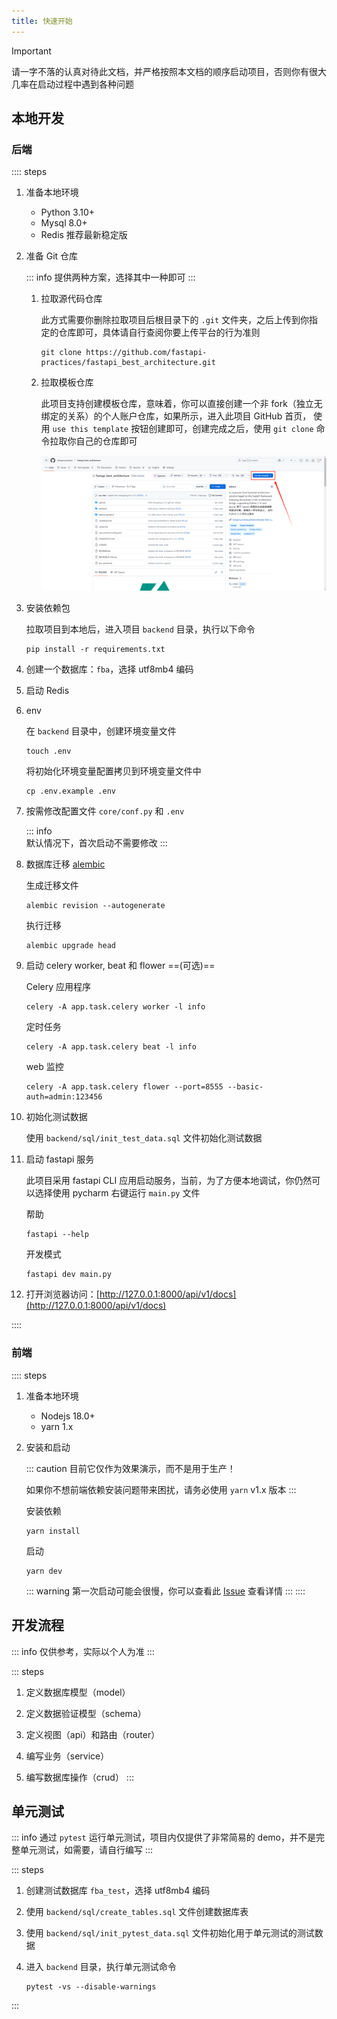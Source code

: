 ```yaml
---
title: 快速开始
---
```


> [!IMPORTANT]
> 请一字不落的认真对待此文档，并严格按照本文档的顺序启动项目，否则你有很大几率在启动过程中遇到各种问题

## 本地开发

### 后端

:::: steps

1. 准备本地环境

    * Python 3.10+
    * Mysql 8.0+
    * Redis 推荐最新稳定版

2. 准备 Git 仓库

   ::: info
   提供两种方案，选择其中一种即可
   :::

    1. 拉取源代码仓库

       此方式需要你删除拉取项目后根目录下的 `.git` 文件夹，之后上传到你指定的仓库即可，具体请自行查阅你要上传平台的行为准则

       ```shell
       git clone https://github.com/fastapi-practices/fastapi_best_architecture.git
       ```

    2. 拉取模板仓库

       此项目支持创建模板仓库，意味着，你可以直接创建一个非 fork（独立无绑定的关系）的个人账户仓库，如果所示，进入此项目
       GitHub 首页，
       使用 `use this template` 按钮创建即可，创建完成之后，使用 `git clone` 命令拉取你自己的仓库即可

       ![use_this_template](/images/use_this_template.png)

3. 安装依赖包

   拉取项目到本地后，进入项目 `backend` 目录，执行以下命令

   ```shell
   pip install -r requirements.txt
   ```

4. 创建一个数据库：`fba`，选择 utf8mb4 编码
5. 启动 Redis
6. env

   在 `backend` 目录中，创建环境变量文件

   ```shell
   touch .env
   ```

   将初始化环境变量配置拷贝到环境变量文件中

   ```shell
   cp .env.example .env
   ```

7. 按需修改配置文件 `core/conf.py` 和 `.env`

   ::: info   
   默认情况下，首次启动不需要修改
   :::

8. 数据库迁移 [alembic](https://alembic.sqlalchemy.org/en/latest/tutorial.html)

   生成迁移文件

   ```shell
   alembic revision --autogenerate
   ```

   执行迁移

   ```shell
   alembic upgrade head
   ```

9. 启动 celery worker, beat 和 flower ==(可选)==

   Celery 应用程序

   ```shell
   celery -A app.task.celery worker -l info
   ```

   定时任务

   ```shell
   celery -A app.task.celery beat -l info
   ```

   web 监控

   ```shell
   celery -A app.task.celery flower --port=8555 --basic-auth=admin:123456
   ```

10. 初始化测试数据

    使用 `backend/sql/init_test_data.sql` 文件初始化测试数据

11. 启动 fastapi 服务

    此项目采用 fastapi CLI 应用启动服务，当前，为了方便本地调试，你仍然可以选择使用 pycharm 右键运行 `main.py` 文件

    帮助

    ```shell
    fastapi --help
    ```

    开发模式

    ```shell
    fastapi dev main.py
    ```

12. 打开浏览器访问：[http://127.0.0.1:8000/api/v1/docs](http://127.0.0.1:8000/api/v1/docs)

::::

### 前端

:::: steps

1. 准备本地环境

    * Nodejs 18.0+
    * yarn 1.x

2. 安装和启动

   ::: caution
   目前它仅作为效果演示，而不是用于生产！

   如果你不想前端依赖安装问题带来困扰，请务必使用 `yarn` v1.x 版本
   :::

   安装依赖

   ```shell
   yarn install
   ```

   启动

   ```shell
   yarn dev
   ```

   ::: warning
   第一次启动可能会很慢，你可以查看此 [Issue](https://github.com/fastapi-practices/fastapi_best_architecture_ui/issues/72)
   查看详情
   :::
::::

## 开发流程

::: info
仅供参考，实际以个人为准
:::

::: steps

1. 定义数据库模型（model）

2. 定义数据验证模型（schema）

3. 定义视图（api）和路由（router）

4. 编写业务（service）

5. 编写数据库操作（crud）
   :::

## 单元测试

::: info
通过 `pytest` 运行单元测试，项目内仅提供了非常简易的 demo，并不是完整单元测试，如需要，请自行编写
:::

::: steps

1. 创建测试数据库 `fba_test`，选择 utf8mb4 编码
2. 使用 `backend/sql/create_tables.sql` 文件创建数据库表
3. 使用 `backend/sql/init_pytest_data.sql` 文件初始化用于单元测试的测试数据
4. 进入 `backend` 目录，执行单元测试命令

   ```shell
   pytest -vs --disable-warnings
   ```

:::
